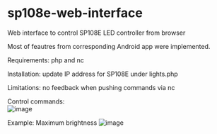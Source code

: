 # sp108e-web-interface
Web interface to control SP108E LED controller from browser

Most of feautres from corresponding Android app were implemented.


Requirements: php and nc

Installation: update IP address for SP108E under lights.php

Limitations: no feedback when pushing commands via nc


Control commands:												
![image](https://user-images.githubusercontent.com/9059106/142406635-339314ce-4156-4a7b-911f-78fb00cbd098.png)


Example: Maximum brightness
![image](https://user-images.githubusercontent.com/9059106/142407510-8962a1e6-28df-4373-8b4a-4dd37d0a4653.png)
